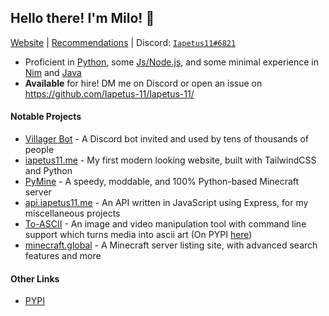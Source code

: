 ## Hello there<!-- general kenobi -->! I'm Milo! :wave:
[Website](https://iapetus11.me/) | [Recommendations](https://github.com/Iapetus-11/The-Helped) | Discord: [`Iapetus11#6821`](https://discord.bio/p/Iapetus11)

* Proficient in [Python](https://github.com/Iapetus-11?tab=repositories&q=&type=&language=python), some [Js/Node.js](https://github.com/Iapetus-11?tab=repositories&q=&type=&language=javascript), and some minimal experience in [Nim](https://github.com/Iapetus-11?tab=repositories&q=&type=&language=nim) and [Java](https://github.com/Iapetus-11?tab=repositories&q=&type=&language=java)
* **Available** for hire! DM me on Discord or open an issue on https://github.com/Iapetus-11/Iapetus-11/

#### Notable Projects
* [Villager Bot](https://github.com/Iapetus-11/Villager-Bot) - A Discord bot invited and used by tens of thousands of people
* [iapetus11.me](https://iapetus11.me) - My first modern looking website, built with TailwindCSS and Python
* [PyMine](https://github.com/py-mine/PyMine) - A speedy, moddable, and 100% Python-based Minecraft server
* [api.iapetus11.me](https://github.com/Iapetus-11/petu-api) - An API written in JavaScript using Express, for my miscellaneous projects
* [To-ASCII](https://github.com/Iapetus-11/to-ascii) - An image and video manipulation tool with command line support which turns media into ascii art (On PYPI [here](https://pypi.org/project/to-ascii/))
* [minecraft.global](https://minecraft.global/) - A Minecraft server listing site, with advanced search features and more

#### Other Links
* [PYPI](https://pypi.org/user/Iapetus11/)
